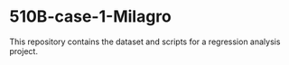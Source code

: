 # 510B-case-1-Milagro

This repository contains the dataset and scripts for a regression analysis project.
